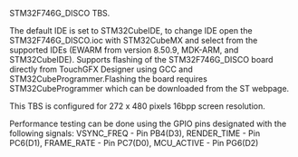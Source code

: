 STM32F746G_DISCO TBS.

The default IDE is set to STM32CubeIDE, to change IDE open the STM32F746G_DISCO.ioc with STM32CubeMX and select from the supported IDEs (EWARM from version 8.50.9, MDK-ARM, and STM32CubeIDE). Supports flashing of the STM32F746G_DISCO board directly from TouchGFX Designer using GCC and STM32CubeProgrammer.Flashing the board requires STM32CubeProgrammer which can be downloaded from the ST webpage.

This TBS is configured for 272 x 480 pixels 16bpp screen resolution.

Performance testing can be done using the GPIO pins designated with the following signals: VSYNC_FREQ - Pin PB4(D3), RENDER_TIME - Pin PC6(D1), FRAME_RATE - Pin PC7(D0), MCU_ACTIVE - Pin PG6(D2)
